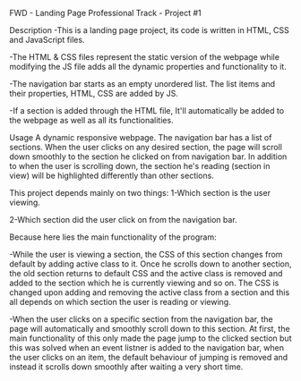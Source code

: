 FWD - Landing Page
Professional Track - Project #1

Description
-This is a landing page project, its code is written in HTML, CSS and JavaScript files.

-The HTML & CSS files represent the static version of the webpage while modifying the JS file adds all the dynamic properties and functionality to it.

-The navigation bar starts as an empty unordered list. The list items and their properties, HTML, CSS are added by JS.

-If a section is added through the HTML file, It'll automatically be added to the webpage as well as all its functionalities.

Usage
A dynamic responsive webpage. The navigation bar has a list of sections. When the user clicks on any desired section, the page will scroll down smoothly to the section he clicked on from navigation bar. In addition to when the user is scrolling down, the section he's reading (section in view) will be highlighted differently than other sections.

This project depends mainly on two things:
1-Which section is the user viewing.

2-Which section did the user click on from the navigation bar.

Because here lies the main functionality of the program:

-While the user is viewing a section, the CSS of this section changes from default by adding active class to it. Once he scrolls down to another section, the old section returns to default CSS and the active class is removed and added to the section which he is currently viewing and so on. The CSS is changed upon adding and removing the active class from a section and this all depends on which section the user is reading or viewing.

-When the user clicks on a specific section from the navigation bar, the page will automatically and smoothly scroll down to this section. At first, the main functionality of this only made the page jump to the clicked section but this was solved when an event listner is added to the navigation bar, when the user clicks on an item, the default behaviour of jumping is removed and instead it scrolls down smoothly after waiting a very short time.
